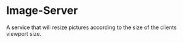 Image-Server
============

A service that will resize pictures according to the size of the clients viewport size.